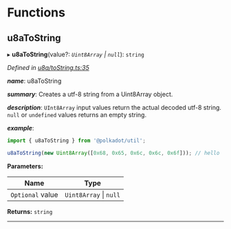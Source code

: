 

# Functions

<a id="u8atostring"></a>

##  u8aToString

▸ **u8aToString**(value?: *`Uint8Array` \| `null`*): `string`

*Defined in [u8a/toString.ts:35](https://github.com/polkadot-js/common/blob/8861269/packages/util/src/u8a/toString.ts#L35)*

*__name__*: u8aToString

*__summary__*: Creates a utf-8 string from a Uint8Array object.

*__description__*: `UInt8Array` input values return the actual decoded utf-8 string. `null` or `undefined` values returns an empty string.

*__example__*:   

```javascript
import { u8aToString } from '@polkadot/util';

u8aToString(new Uint8Array([0x68, 0x65, 0x6c, 0x6c, 0x6f])); // hello
```

**Parameters:**

| Name | Type |
| ------ | ------ |
| `Optional` value | `Uint8Array` \| `null` |

**Returns:** `string`

___

